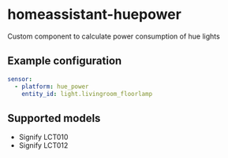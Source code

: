 # homeassistant-huepower
Custom component to calculate power consumption of hue lights

## Example configuration

```yaml
sensor:
  - platform: hue_power
    entity_id: light.livingroom_floorlamp
```

## Supported models
- Signify LCT010
- Signify LCT012
